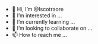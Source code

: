 - 👋 Hi, I’m @Iscotraore
- 👀 I’m interested in ...
- 🌱 I’m currently learning ...
- 💞️ I’m looking to collaborate on ...
- 📫 How to reach me ...

<!---
Iscotraore/Iscotraore is a ✨ special ✨ repository because its `README.md` (this file) appears on your GitHub profile.
You can click the Preview link to take a look at your changes.
--->
